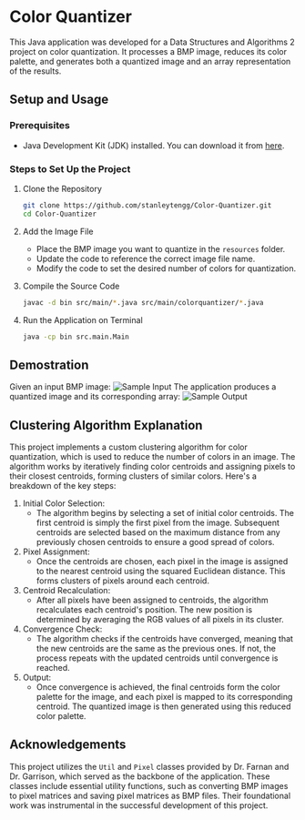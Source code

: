 # Color Quantizer

This Java application was developed for a Data Structures and Algorithms 2 project on color quantization. It processes a BMP image, reduces its color palette, and generates both a quantized image and an array representation of the results.

## Setup and Usage

### Prerequisites

- Java Development Kit (JDK) installed. You can download it from [here](https://www.oracle.com/java/technologies/javase-jdk11-downloads.html).

### Steps to Set Up the Project

1. Clone the Repository 

   ```sh
   git clone https://github.com/stanleytengg/Color-Quantizer.git
   cd Color-Quantizer
   ```
2. Add the Image File
   - Place the BMP image you want to quantize in the `resources` folder.
   - Update the code to reference the correct image file name.
   - Modify the code to set the desired number of colors for quantization.
     
3. Compile the Source Code
   ```sh
   javac -d bin src/main/*.java src/main/colorquantizer/*.java
   ```
4. Run the Application on Terminal
   ```sh
   java -cp bin src.main.Main
   ```
## Demostration
Given an input BMP image:
   ![Sample Input](/resources/cathy.bmp)
The application produces a quantized image and its corresponding array:
   ![Sample Output](/results/quantized_image.bmp)
## Clustering Algorithm Explanation
This project implements a custom clustering algorithm for color quantization, which is used to reduce the number of colors in an image. The algorithm works by iteratively finding color centroids and assigning pixels to their closest centroids, forming clusters of similar colors. Here's a breakdown of the key steps:
1. Initial Color Selection:
   - The algorithm begins by selecting a set of initial color centroids. The first centroid is simply the first pixel from the image. Subsequent centroids are selected based on the maximum distance from any previously chosen centroids to ensure a good spread of colors.
2. Pixel Assignment:
   - Once the centroids are chosen, each pixel in the image is assigned to the nearest centroid using the squared Euclidean distance. This forms clusters of pixels around each centroid.
3. Centroid Recalculation:
   - After all pixels have been assigned to centroids, the algorithm recalculates each centroid's position. The new position is determined by averaging the RGB values of all pixels in its cluster.
4. Convergence Check:
   - The algorithm checks if the centroids have converged, meaning that the new centroids are the same as the previous ones. If not, the process repeats with the updated centroids until convergence is reached.
5. Output:
   - Once convergence is achieved, the final centroids form the color palette for the image, and each pixel is mapped to its corresponding centroid. The quantized image is then generated using this reduced color palette.
## Acknowledgements
This project utilizes the `Util` and `Pixel` classes provided by Dr. Farnan and Dr. Garrison, which served as the backbone of the application. These classes include essential utility functions, such as converting BMP images to pixel matrices and saving pixel matrices as BMP files. Their foundational work was instrumental in the successful development of this project.
